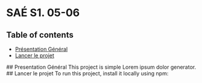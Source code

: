 # SAÉ S1. 05-06
## Table of contents
* [Présentation Général](#presentation)
* [Lancer le projet](#lancer)

<div id='presentation'/> 
## Presentation Général
This project is simple Lorem ipsum dolor generator.

<div id='lancer'/> 
## Lancer le projet
To run this project, install it locally using npm:
